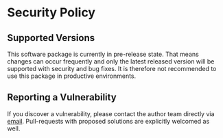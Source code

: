 # Security Policy

## Supported Versions

This software package is currently in pre-release state. That means changes can
occur frequently and only the latest released version will be supported with
security and bug fixes. It is therefore not recommended to use this package in
productive environments.

## Reporting a Vulnerability

If you discover a vulnerability, please contact the author team directly via
[email](mailto:mex@rki.de). Pull-requests with proposed solutions are explicitly
welcomed as well.
